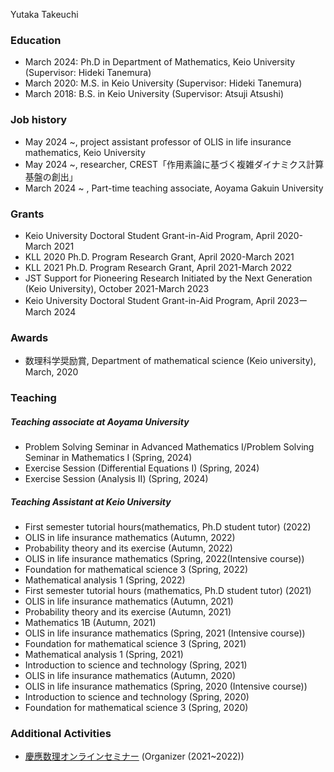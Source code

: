 
Yutaka Takeuchi
### Education
- March 2024: Ph.D in Department of Mathematics, Keio University (Supervisor: Hideki Tanemura)
- March 2020: M.S. in Keio University (Supervisor: Hideki Tanemura)
- March 2018: B.S. in Keio University (Supervisor: Atsuji Atsushi)

### Job history
- May 2024 ~, project assistant professor of OLIS in life insurance mathematics, Keio University
- May 2024 ~, researcher, CREST「作用素論に基づく複雑ダイナミクス計算基盤の創出」
- March 2024 ~ , Part-time teaching associate, Aoyama Gakuin University



### Grants 
- Keio University Doctoral Student Grant-in-Aid Program,  April 2020-March 2021
- KLL 2020 Ph.D. Program Research Grant, April 2020-March 2021
- KLL 2021 Ph.D. Program Research Grant, April 2021-March 2022
- JST Support for Pioneering Research Initiated by the Next Generation (Keio University), October 2021-March 2023
- Keio University Doctoral Student Grant-in-Aid Program,  April 2023ーMarch 2024

### Awards
- 数理科学奨励賞, Department of mathematical science (Keio university),  March, 2020

### Teaching

##### Teaching associate at Aoyama University
- Problem Solving Seminar in Advanced Mathematics Ⅰ/Problem Solving Seminar in Mathematics Ⅰ (Spring, 2024)
- Exercise Session (Differential Equations I) (Spring, 2024)
- Exercise Session (Analysis Ⅱ) (Spring, 2024)


##### Teaching Assistant at Keio University 
- First semester tutorial hours(mathematics, Ph.D student tutor) (2022) 
- OLIS in life insurance mathematics (Autumn, 2022)
- Probability theory and its exercise (Autumn, 2022)
- OLIS in life insurance mathematics (Spring, 2022(Intensive course))
- Foundation for mathematical science 3 (Spring, 2022)
- Mathematical analysis 1 (Spring, 2022)
- First semester tutorial hours (mathematics, Ph.D student tutor) (2021) 
- OLIS in life insurance mathematics (Autumn, 2021)
- Probability theory and its exercise (Autumn, 2021)
- Mathematics 1B (Autumn, 2021)
- OLIS in life insurance mathematics (Spring, 2021 (Intensive course))
- Foundation for mathematical science 3 (Spring, 2021)
- Mathematical analysis 1 (Spring, 2021)
- Introduction to science and technology (Spring, 2021)
- OLIS in life insurance mathematics (Autumn, 2020)
- OLIS in life insurance mathematics (Spring, 2020 (Intensive course))
- Introduction to science and technology (Spring, 2020)
- Foundation for mathematical science 3 (Spring, 2020)



### Additional Activities
- [慶應数理オンラインセミナー](https://sites.google.com/view/keio-rikadai-online-seminar/) (Organizer (2021~2022))